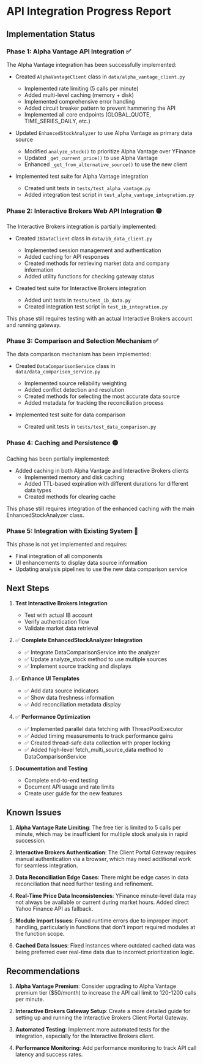 # API Integration Progress Report

## Implementation Status

### Phase 1: Alpha Vantage API Integration ✅

The Alpha Vantage integration has been successfully implemented:

- Created `AlphaVantageClient` class in `data/alpha_vantage_client.py`
  - Implemented rate limiting (5 calls per minute)
  - Added multi-level caching (memory + disk)
  - Implemented comprehensive error handling
  - Added circuit breaker pattern to prevent hammering the API
  - Implemented all core endpoints (GLOBAL_QUOTE, TIME_SERIES_DAILY, etc.)

- Updated `EnhancedStockAnalyzer` to use Alpha Vantage as primary data source
  - Modified `analyze_stock()` to prioritize Alpha Vantage over YFinance
  - Updated `_get_current_price()` to use Alpha Vantage
  - Enhanced `_get_from_alternative_source()` to use the new client

- Implemented test suite for Alpha Vantage integration
  - Created unit tests in `tests/test_alpha_vantage.py`
  - Added integration test script in `test_alpha_vantage_integration.py`

### Phase 2: Interactive Brokers Web API Integration 🟡

The Interactive Brokers integration is partially implemented:

- Created `IBDataClient` class in `data/ib_data_client.py`
  - Implemented session management and authentication
  - Added caching for API responses
  - Created methods for retrieving market data and company information
  - Added utility functions for checking gateway status

- Created test suite for Interactive Brokers integration
  - Added unit tests in `tests/test_ib_data.py`
  - Created integration test script in `test_ib_integration.py`

This phase still requires testing with an actual Interactive Brokers account and running gateway.

### Phase 3: Comparison and Selection Mechanism ✅

The data comparison mechanism has been implemented:

- Created `DataComparisonService` class in `data/data_comparison_service.py`
  - Implemented source reliability weighting
  - Added conflict detection and resolution
  - Created methods for selecting the most accurate data source
  - Added metadata for tracking the reconciliation process

- Implemented test suite for data comparison
  - Created unit tests in `tests/test_data_comparison.py`

### Phase 4: Caching and Persistence 🟡

Caching has been partially implemented:

- Added caching in both Alpha Vantage and Interactive Brokers clients
  - Implemented memory and disk caching
  - Added TTL-based expiration with different durations for different data types
  - Created methods for clearing cache

This phase still requires integration of the enhanced caching with the main EnhancedStockAnalyzer class.

### Phase 5: Integration with Existing System 🔴

This phase is not yet implemented and requires:

- Final integration of all components
- UI enhancements to display data source information
- Updating analysis pipelines to use the new data comparison service

## Next Steps

1. **Test Interactive Brokers Integration**
   - Test with actual IB account
   - Verify authentication flow
   - Validate market data retrieval

2. ✅ **Complete EnhancedStockAnalyzer Integration**
   - ✅ Integrate DataComparisonService into the analyzer
   - ✅ Update analyze_stock method to use multiple sources
   - ✅ Implement source tracking and displays

3. ✅ **Enhance UI Templates**
   - ✅ Add data source indicators
   - ✅ Show data freshness information
   - ✅ Add reconciliation metadata display

4. ✅ **Performance Optimization**
   - ✅ Implemented parallel data fetching with ThreadPoolExecutor
   - ✅ Added timing measurements to track performance gains
   - ✅ Created thread-safe data collection with proper locking
   - ✅ Added high-level fetch_multi_source_data method to DataComparisonService

5. **Documentation and Testing**
   - Complete end-to-end testing
   - Document API usage and rate limits
   - Create user guide for the new features

## Known Issues

1. **Alpha Vantage Rate Limiting**: The free tier is limited to 5 calls per minute, which may be insufficient for multiple stock analysis in rapid succession.

2. **Interactive Brokers Authentication**: The Client Portal Gateway requires manual authentication via a browser, which may need additional work for seamless integration.

3. **Data Reconciliation Edge Cases**: There might be edge cases in data reconciliation that need further testing and refinement.

4. **Real-Time Price Data Inconsistencies**: YFinance minute-level data may not always be available or current during market hours. Added direct Yahoo Finance API as fallback.

5. **Module Import Issues**: Found runtime errors due to improper import handling, particularly in functions that don't import required modules at the function scope.

6. **Cached Data Issues**: Fixed instances where outdated cached data was being preferred over real-time data due to incorrect prioritization logic.

## Recommendations

1. **Alpha Vantage Premium**: Consider upgrading to Alpha Vantage premium tier ($50/month) to increase the API call limit to 120-1200 calls per minute.

2. **Interactive Brokers Gateway Setup**: Create a more detailed guide for setting up and running the Interactive Brokers Client Portal Gateway.

3. **Automated Testing**: Implement more automated tests for the integration, especially for the Interactive Brokers client.

4. **Performance Monitoring**: Add performance monitoring to track API call latency and success rates.